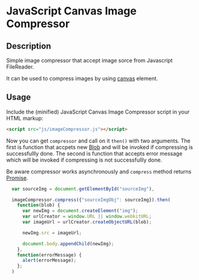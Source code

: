 # JavaScript Canvas Image Compressor

## Description
Simple image compressor that accept image sorce from Javascript FileReader.

It can be used to compress images by using
[canvas](https://developer.mozilla.org/en-US/docs/HTML/Canvas) element.

## Usage
Include the (minified) JavaScript Canvas Image Compressor script in your HTML markup:

```html
<script src="js/imageCompressor.js"></script>
```


Now you can get `compressor` and call on it `then()` with two arguments.
The first is function that accpets new [Blob](https://developer.mozilla.org/en-US/docs/Web/API/Blob) and will be invoked if compressing is successfullly done.
The second is function that accepts error message which will be invoked if compressing is not successfullly done.

Be aware compressor works asynchronously and `compress` method returns [Promise](https://developer.mozilla.org/en-US/docs/Web/JavaScript/Reference/Global_Objects/Promise).

```javascript
  var sourceImg = document.getElementById("sourceImg"),

  imageCompressor.compress({"sourceImgObj": sourceImg}).then(
    function(blob) {
      var newImg = document.createElement("img");
      var urlCreator = window.URL || window.webkitURL;
      var imageUrl = urlCreator.createObjectURL(blob);

      newImg.src = imageUrl;

      document.body.appendChild(newImg);
    },
    function(errorMessage) {
      alert(errorMessage);
    };
  )
```
